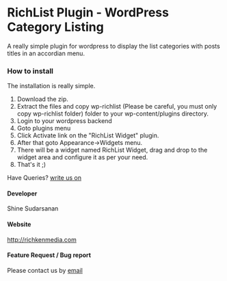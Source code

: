 RichList Plugin - WordPress Category Listing
===========

A really simple plugin for wordpress to display the list categories with posts titles in an accordian menu.

### How to install
The installation is really simple.

1. Download the zip.
2. Extract the files and copy wp-richlist (Please be careful, you must only copy wp-richlist folder) folder to your wp-content/plugins directory.
3. Login to your wordpress backend
4. Goto plugins menu 
5. Click Activate link on the "RichList Widget" plugin.
6. After that goto Appearance->Widgets menu.
7. There will be a widget named RichList Widget, drag and drop to the widget area and configure it as per your need.
8. That's it ;)

Have Queries? [write us on](mailto:shineklbm@gmail.com)

#### Developer

Shine Sudarsanan

#### Website
http://richkenmedia.com

#### Feature Request / Bug report
Please contact us by [email](mailto:shine@richkenmedia.com)
